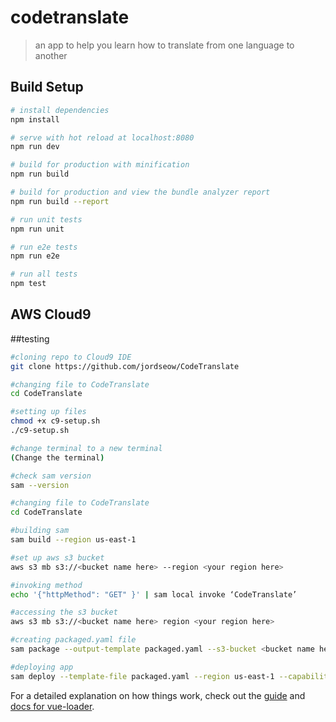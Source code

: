 # codetranslate

> an app to help you learn how to translate from one language to another

## Build Setup

``` bash
# install dependencies
npm install

# serve with hot reload at localhost:8080
npm run dev

# build for production with minification
npm run build

# build for production and view the bundle analyzer report
npm run build --report

# run unit tests
npm run unit

# run e2e tests
npm run e2e

# run all tests
npm test

```

## AWS Cloud9

##testing

``` bash
#cloning repo to Cloud9 IDE
git clone https://github.com/jordseow/CodeTranslate

#changing file to CodeTranslate
cd CodeTranslate

#setting up files
chmod +x c9-setup.sh  
./c9-setup.sh

#change terminal to a new terminal
(Change the terminal) 

#check sam version
sam --version

#changing file to CodeTranslate
cd CodeTranslate

#building sam
sam build --region us-east-1

#set up aws s3 bucket
aws s3 mb s3://<bucket name here> --region <your region here>

#invoking method
echo '{"httpMethod": "GET" }' | sam local invoke ‘CodeTranslate’

#accessing the s3 bucket
aws s3 mb s3://<bucket name here> region <your region here>

#creating packaged.yaml file
sam package --output-template packaged.yaml --s3-bucket <bucket name here>

#deploying app
sam deploy --template-file packaged.yaml --region us-east-1 --capabilities CAPABILITY_IAM --stack-name <name here>

```

For a detailed explanation on how things work, check out the [guide](http://vuejs-templates.github.io/webpack/) and [docs for vue-loader](http://vuejs.github.io/vue-loader).
